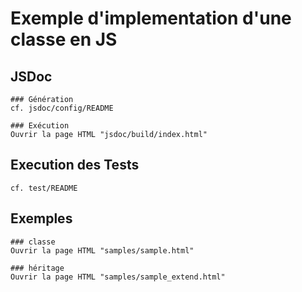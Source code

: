 # Exemple d'implementation d'une classe en JS

## JSDoc

    ### Génération
    cf. jsdoc/config/README

    ### Exécution
    Ouvrir la page HTML "jsdoc/build/index.html"

## Execution des Tests

    cf. test/README

## Exemples

    ### classe
    Ouvrir la page HTML "samples/sample.html"

    ### héritage
    Ouvrir la page HTML "samples/sample_extend.html"
